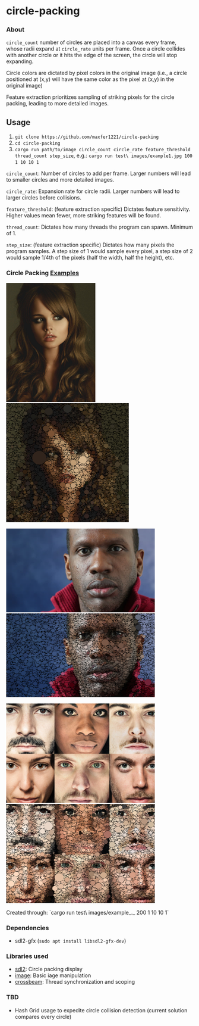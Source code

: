 # circle-packing 

### About
`circle_count` number of circles are placed into a canvas every frame, whose radii expand at `circle_rate` units per frame. Once a circle collides with another circle or it hits the edge of the screen, the circle will stop expanding.

Circle colors are dictated by pixel colors in the original image (i.e., a circle positioned at (x,y) will have the same color as the pixel at (x,y) in the original image)

Feature extraction prioritizes sampling of striking pixels for the circle packing, leading to more detailed images.

## Usage
1. `git clone https://github.com/maxfer1221/circle-packing`
2. `cd circle-packing`
3. `cargo run path/to/image circle_count circle_rate feature_threshold thread_count step_size`, e.g.: `cargo run test\ images/example1.jpg 100 1 10 10 1`

`circle_count`: Number of circles to add per frame. Larger numbers will lead to smaller circles and more detailed images.

`circle_rate`: Expansion rate for circle radii. Larger numbers will lead to larger circles before collisions.

`feature_threshold`: (feature extraction specific) Dictates feature sensitivity. Higher values mean fewer, more striking features will be found.

`thread_count`: Dictates how many threads the program can spawn. Minimum of 1.

`step_size`: (feature extraction specific) Dictates how many pixels the program samples. A step size of 1 would sample every pixel, a step size of 2 would sample 1/4th of the pixels (half the width, half the height), etc.

### Circle Packing [Examples](https://github.com/maxfer1221/circle-packing/tree/main/out)
<p float="left">
 <img display="inline" src="https://github.com/maxfer1221/circle-packing/blob/main/test%20images/example1.jpg?raw=true" alt="example_1" height="320">
 <img src="https://github.com/maxfer1221/circle-packing/blob/main/out/example1.png?raw=true" alt="example_1_out" height="320">
</p>
<p float="left">
 <img display="inline" src="https://github.com/maxfer1221/circle-packing/blob/main/test%20images/example2.jpeg?raw=true" alt="example_2" width="400">
 <img src="https://github.com/maxfer1221/circle-packing/blob/main/out/example2.png?raw=true" alt="example_2_out" width="400">
</p>
<p float="left">
 <img display="inline" src="https://github.com/maxfer1221/circle-packing/blob/main/test%20images/example3.jpg?raw=true" alt="example_3" width="400">
 <img src="https://github.com/maxfer1221/circle-packing/blob/main/out/example3.png?raw=true" alt="example_3_out" width="400">
</p>
Created through: `cargo run test\ images/example_._ 200 1 10 10 1`

### Dependencies
 - sdl2-gfx (`sudo apt install libsdl2-gfx-dev`)

### Libraries used
 - [sdl2](https://crates.io/crates/sdl2): Circle packing display
 - [image](https://crates.io/crates/image): Basic iage manipulation
 - [crossbeam](https://crates.io/crates/crossbeam): Thread synchronization and scoping

### TBD
 - Hash Grid usage to expedite circle collision detection (current solution compares every circle)
